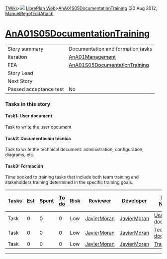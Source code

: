 [TWiki](/twiki/Main/WebHome)&gt;![](/twiki/TWiki/TWikiDocGraphics/web-bg-small.gif) [LibrePlan Web](/twiki/LibrePlan/WebHome)&gt;[AnA01S05DocumentationTraining](http://wiki.libreplan-enterprise.com/twiki/LibrePlan/AnA01S05DocumentationTraining "Topic revision: 4 (20 Aug 2012 - 09:52:43)") (20 Aug 2012, [ManuelRego](/twiki/Main/ManuelRego))[Edit](http://wiki.libreplan-enterprise.com/twiki/bin/edit/LibrePlan/AnA01S05DocumentationTraining?t=1520337828 "Edit this topic text")[Attach](/twiki/bin/attach/LibrePlan/AnA01S05DocumentationTraining "Attach an image or document to this topic")

 [AnA01S05DocumentationTraining](/twiki/LibrePlan/AnA01S05DocumentationTraining)
=========================================================================================================================================



|                        |                                                                                          |
|------------------------|------------------------------------------------------------------------------------------|
| Story summary          | Documentation and formation tasks                                                        |
| Iteration              | [AnA01Management](/twiki/LibrePlan/AnA01Management)                             |
| FEA                    | [AnA01S05DocumentationTraining](/twiki/LibrePlan/AnA01S05DocumentationTraining) |
| Story Lead             |                                                                                          |
| Next Story             |                                                                                          |
| Passed acceptance test | No                                                                                       |

###  Tasks in this story



####  Task1: User document

Task to write the user document



####  Task2: Documentación técnica

Task to write the technical document: administration, configuration, diagrams, etc.



####  Task3: Formación

Time booked to training tasks that include both team training and stakeholders training determined in the specific training goals.



| [Tasks](http://wiki.libreplan-enterprise.com/twiki/LibrePlan/AnA01S05DocumentationTraining?sortcol=0;table=2;up=0#sorted_table "Sort by this column") | [Est](http://wiki.libreplan-enterprise.com/twiki/LibrePlan/AnA01S05DocumentationTraining?sortcol=1;table=2;up=0#sorted_table "Sort by this column") | [Spent](http://wiki.libreplan-enterprise.com/twiki/LibrePlan/AnA01S05DocumentationTraining?sortcol=2;table=2;up=0#sorted_table "Sort by this column") | [To do](http://wiki.libreplan-enterprise.com/twiki/LibrePlan/AnA01S05DocumentationTraining?sortcol=3;table=2;up=0#sorted_table "Sort by this column") | [Risk](http://wiki.libreplan-enterprise.com/twiki/LibrePlan/AnA01S05DocumentationTraining?sortcol=4;table=2;up=0#sorted_table "Sort by this column") | [Reviewer](http://wiki.libreplan-enterprise.com/twiki/LibrePlan/AnA01S05DocumentationTraining?sortcol=5;table=2;up=0#sorted_table "Sort by this column") | [Developer](http://wiki.libreplan-enterprise.com/twiki/LibrePlan/AnA01S05DocumentationTraining?sortcol=6;table=2;up=0#sorted_table "Sort by this column") | [Task Name](http://wiki.libreplan-enterprise.com/twiki/LibrePlan/AnA01S05DocumentationTraining?sortcol=7;table=2;up=0#sorted_table "Sort by this column") | [Start Date](http://wiki.libreplan-enterprise.com/twiki/LibrePlan/AnA01S05DocumentationTraining?sortcol=8;table=2;up=0#sorted_table "Sort by this column") | [Est End Date](http://wiki.libreplan-enterprise.com/twiki/LibrePlan/AnA01S05DocumentationTraining?sortcol=9;table=2;up=0#sorted_table "Sort by this column") | [End Date](http://wiki.libreplan-enterprise.com/twiki/LibrePlan/AnA01S05DocumentationTraining?sortcol=10;table=2;up=0#sorted_table "Sort by this column") |
|----------------------------------------------------------------------------------------------------------------------------------------------------------------|--------------------------------------------------------------------------------------------------------------------------------------------------------------|----------------------------------------------------------------------------------------------------------------------------------------------------------------|----------------------------------------------------------------------------------------------------------------------------------------------------------------|---------------------------------------------------------------------------------------------------------------------------------------------------------------|-------------------------------------------------------------------------------------------------------------------------------------------------------------------|--------------------------------------------------------------------------------------------------------------------------------------------------------------------|--------------------------------------------------------------------------------------------------------------------------------------------------------------------|---------------------------------------------------------------------------------------------------------------------------------------------------------------------|-----------------------------------------------------------------------------------------------------------------------------------------------------------------------|--------------------------------------------------------------------------------------------------------------------------------------------------------------------|
| Task                                                                                                                                                           | 0                                                                                                                                                            | 0                                                                                                                                                              | 0                                                                                                                                                              | Low                                                                                                                                                           | [JavierMoran](/twiki/Main/JavierMoran)                                                                                                                   | [JavierMoran](/twiki/Main/JavierMoran)                                                                                                                    | [User document](/twiki/LibrePlan/AnA01S05DocumentationTraining#TasK1)                                                                                     |                                                                                                                                                                     |                                                                                                                                                                       |                                                                                                                                                                    |
| Task                                                                                                                                                           | 0                                                                                                                                                            | 0                                                                                                                                                              | 0                                                                                                                                                              | Low                                                                                                                                                           | [JavierMoran](/twiki/Main/JavierMoran)                                                                                                                   | [JavierMoran](/twiki/Main/JavierMoran)                                                                                                                    | [Technical document](/twiki/LibrePlan/AnA01S05DocumentationTraining#TasK2)                                                                                |                                                                                                                                                                     |                                                                                                                                                                       |                                                                                                                                                                    |
| Task                                                                                                                                                           | 0                                                                                                                                                            | 0                                                                                                                                                              | 0                                                                                                                                                              | Low                                                                                                                                                           | [JavierMoran](/twiki/Main/JavierMoran)                                                                                                                   | [JavierMoran](/twiki/Main/JavierMoran)                                                                                                                    | [Training](/twiki/LibrePlan/AnA01S05DocumentationTraining#TasK3)                                                                                          |                                                                                                                                                                     |                                                                                                                                                                       |                                                                                                                                                                    |

------------------------------------------------------------------------
